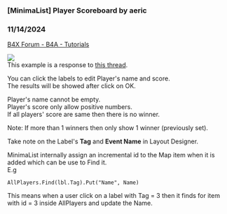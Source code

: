 ### [MinimaList] Player Scoreboard by aeric
### 11/14/2024
[B4X Forum - B4A - Tutorials](https://www.b4x.com/android/forum/threads/164122/)

![](https://www.b4x.com/android/forum/attachments/158593)  
This example is a response to [this thread](https://www.b4x.com/android/forum/threads/mind-as-crumbled-need-to-find-the-easiest-way-to-get-winning-player.164073/#post-1006470).  
  
You can click the labels to edit Player's name and score.  
The results will be showed after click on OK.  
  
Player's name cannot be empty.  
Player's score only allow positive numbers.  
If all players' score are same then there is no winner.  
  
Note: If more than 1 winners then only show 1 winner (previously set).  
  
Take note on the Label's **Tag** and **Event Name** in Layout Designer.  
  
MinimaList internally assign an incremental id to the Map item when it is added which can be use to Find it.  
E.g  

```B4X
AllPlayers.Find(lbl.Tag).Put("Name", Name)
```

  
This means when a user click on a label with Tag = 3 then it finds for item with id = 3 inside AllPlayers and update the Name.